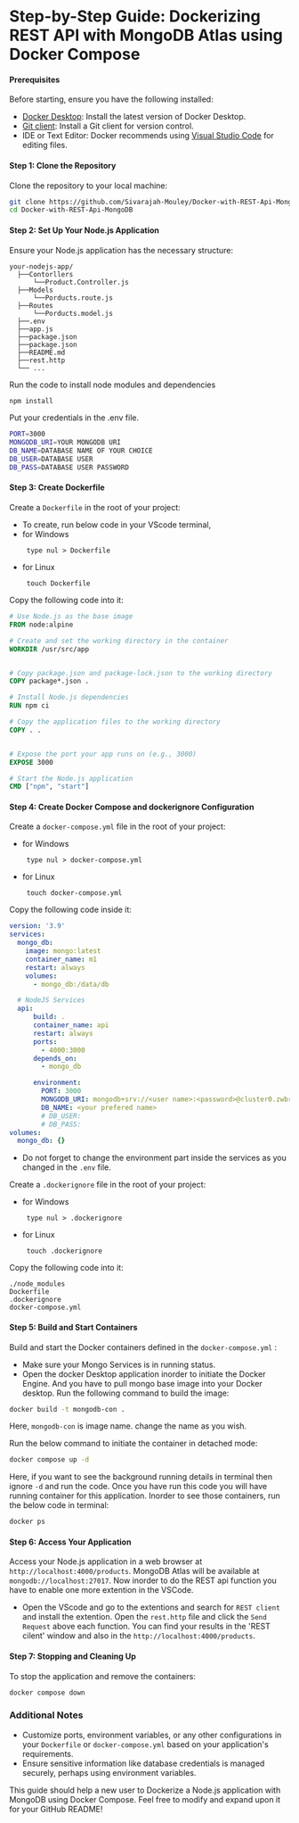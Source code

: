 # Step-by-Step Guide: Dockerizing REST API with MongoDB Atlas using Docker Compose

#### Prerequisites

Before starting, ensure you have the following installed:

- [Docker Desktop](https://docs.docker.com/get-docker/): Install the latest version of Docker Desktop.
- [Git client](https://git-scm.com/downloads): Install a Git client for version control.
- IDE or Text Editor: Docker recommends using [Visual Studio Code](https://code.visualstudio.com/) for editing files.

#### Step 1: Clone the Repository

Clone the repository to your local machine:

```bash
git clone https://github.com/Sivarajah-Mouley/Docker-with-REST-Api-MongoDB.git
cd Docker-with-REST-Api-MongoDB
```

#### Step 2: Set Up Your Node.js Application

Ensure your Node.js application has the necessary structure:

```
your-nodejs-app/
  ├──Contorllers
      └──Product.Controller.js
  ├──Models
      └──Porducts.route.js
  ├──Routes
      └──Porducts.model.js
  ├──.env
  ├──app.js         
  ├──package.json   
  ├──package.json
  ├──README.md
  ├──rest.http 
  └── ...
```
Run the code to install node modules and dependencies
```bash
npm install
```
Put your credentials in the .env file.

```bash
PORT=3000
MONGODB_URI=YOUR MONGODB URI
DB_NAME=DATABASE NAME OF YOUR CHOICE
DB_USER=DATABASE USER
DB_PASS=DATABASE USER PASSWORD 
```


#### Step 3: Create Dockerfile

Create a `Dockerfile` in the root of your project:
- To create, run below code in your VScode terminal,
- for Windows
  ```
   type nul > Dockerfile
  ```
- for Linux
  ```
   touch Dockerfile
  ```
Copy the following code into it:
```Dockerfile
# Use Node.js as the base image
FROM node:alpine

# Create and set the working directory in the container
WORKDIR /usr/src/app


# Copy package.json and package-lock.json to the working directory
COPY package*.json .

# Install Node.js dependencies
RUN npm ci

# Copy the application files to the working directory
COPY . .


# Expose the port your app runs on (e.g., 3000)
EXPOSE 3000

# Start the Node.js application
CMD ["npm", "start"]
```

#### Step 4: Create Docker Compose and dockerignore Configuration

Create a `docker-compose.yml` file in the root of your project:
- for Windows
  ```
   type nul > docker-compose.yml
  ```
- for Linux
  ```
   touch docker-compose.yml
  ```
Copy the following code inside it:
```yaml
version: '3.9'
services:
  mongo_db:
    image: mongo:latest
    container_name: m1
    restart: always
    volumes:
      - mongo_db:/data/db

  # NodeJS Services
  api: 
      build: .
      container_name: api
      restart: always
      ports:
        - 4000:3000 
      depends_on:
        - mongo_db

      environment:
        PORT: 3000
        MONGODB_URI: mongodb+srv://<user name>:<password>@cluster0.zwbrtkl.mongodb.net/<DB_NAME>?retryWrites=true&w=majority
        DB_NAME: <your prefered name>
        # DB_USER:
        # DB_PASS:
volumes:
  mongo_db: {}
```
- Do not forget to change the environment part inside the services as you changed in the ```.env``` file.
  
Create a `.dockerignore` file in the root of your project:
- for Windows
  ```
   type nul > .dockerignore
  ```
- for Linux
  ```
   touch .dockerignore
  ```
Copy the following code into it:
```.dockerignore
./node_modules
Dockerfile
.dockerignore
docker-compose.yml
```


#### Step 5: Build and Start Containers

Build and start the Docker containers defined in the `docker-compose.yml` :
- Make sure your Mongo Services is in running status.
- Open the docker Desktop application inorder to initiate the Docker Engine. And you have to pull mongo base image into your Docker desktop.
Run the following command to build the image:
```bash
docker build -t mongodb-con .
```
Here, ```mongodb-con``` is image name. change the name as you wish.

Run the below command to initiate the container in detached mode:
```bash
docker compose up -d
```
Here, if you want to see the background running details in terminal then ignore ```-d``` and run the code.
Once you have run this code you will have running container for this application. Inorder to see those containers, 
run the below code in terminal:
```bash
docker ps
```

#### Step 6: Access Your Application

Access your Node.js application in a web browser at `http://localhost:4000/products`. MongoDB Atlas will be available at `mongodb://localhost:27017`.
Now inorder to do the REST api function you have to enable one more extention in the VSCode.
- Open the VScode and go to the extentions and search for ```REST client``` and install the extention.
Open the ```rest.http``` file and click the ```Send Request``` above each function.
You can find your results in the 'REST cilent' window and also in the `http://localhost:4000/products`.

#### Step 7: Stopping and Cleaning Up

To stop the application and remove the containers:

```bash
docker compose down
```

### Additional Notes

- Customize ports, environment variables, or any other configurations in your `Dockerfile` or `docker-compose.yml` based on your application's requirements.
- Ensure sensitive information like database credentials is managed securely, perhaps using environment variables.

This guide should help a new user to Dockerize a Node.js application with MongoDB using Docker Compose. Feel free to modify and expand upon it for your GitHub README!


